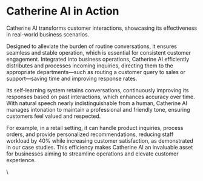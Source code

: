 # Catherine AI in Action

Catherine AI transforms customer interactions, showcasing its effectiveness in real-world business scenarios.

Designed to alleviate the burden of routine conversations, it ensures seamless and stable operation, which is essential for consistent customer engagement. Integrated into business operations, Catherine AI efficiently distributes and processes incoming inquiries, directing them to the appropriate departments—such as routing a customer query to sales or support—saving time and improving response rates.

Its self-learning system retains conversations, continuously improving its responses based on past interactions, which enhances accuracy over time. With natural speech nearly indistinguishable from a human, Catherine AI manages intonation to maintain a professional and friendly tone, ensuring customers feel valued and respected.

For example, in a retail setting, it can handle product inquiries, process orders, and provide personalized recommendations, reducing staff workload by 40% while increasing customer satisfaction, as demonstrated in our case studies. This efficiency makes Catherine AI an invaluable asset for businesses aiming to streamline operations and elevate customer experience.

\
